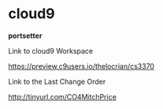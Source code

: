 # cloud9
**portsetter**

Link to cloud9 Workspace

https://preview.c9users.io/thelocrian/cs3370

Link to the Last Change Order

http://tinyurl.com/CO4MitchPrice
